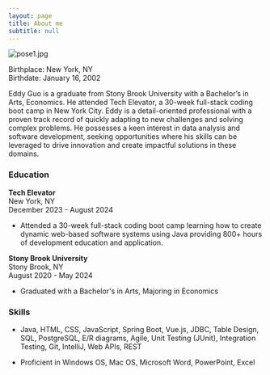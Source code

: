 ```yaml
---
layout: page
title: About me
subtitle: null
---
```

![pose1.jpg]({{site.baseurl}}/img/big-img/pose1.jpg)

Birthplace: New York, NY <br>
Birthdate: January 16, 2002

Eddy Guo is a graduate from Stony Brook University with a Bachelor’s in Arts, Economics. He attended Tech Elevator, a 30-week full-stack coding boot camp in New York City. Eddy is a detail-oriented professional with a proven track record of quickly adapting to new challenges and solving complex problems. He possesses a keen interest in data analysis and software development, seeking opportunities where his skills can be leveraged to drive innovation and create impactful solutions in these domains.


### Education

**Tech Elevator** <br> New York, NY <br> December 2023 - August 2024
 - Attended a 30-week full-stack coding boot camp learning how to create dynamic web-based software systems using Java providing 800+ hours of development education and application.

**Stony Brook University** <br> Stony Brook, NY <br> August 2020 - May 2024
- Graduated with a Bachelor's in Arts, Majoring in Economics


### Skills

- Java, HTML, CSS, JavaScript, Spring Boot, Vue.js, JDBC, Table Design, SQL,
 PostgreSQL, E/R diagrams, Agile, Unit Testing (JUnit), Integration Testing,
 Git, IntelliJ, Web APIs, REST

- Proficient in Windows OS, Mac OS, Microsoft Word, PowerPoint, Excel
